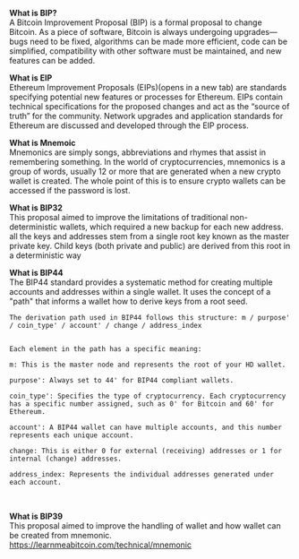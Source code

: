 <b>What is BIP?</b>
<br/>
    A Bitcoin Improvement Proposal (BIP) is a formal proposal to change Bitcoin. As a piece of software, Bitcoin is always undergoing upgrades—bugs need to be fixed, algorithms can be made more efficient, code can be simplified, compatibility with other software must be maintained, and new features can be added.
<br/>

<b>What is EIP</b>
<br/>
    Ethereum Improvement Proposals (EIPs)(opens in a new tab) are standards specifying potential new features or processes for Ethereum. EIPs contain technical specifications for the proposed changes and act as the “source of truth” for the community. Network upgrades and application standards for Ethereum are discussed and developed through the EIP process.
<br/>

<b>What is Mnemoic</b>
<br/>
  Mnemonics are simply songs, abbreviations and rhymes that assist in remembering something.
  In the world of cryptocurrencies, mnemonics is a group of words, usually 12 or more that are generated when a new crypto wallet is created.
  The whole point of this is to ensure crypto wallets can be accessed if the password is lost.
<br/>

<b>What is BIP32</b>
<br/>
 This proposal aimed to improve the limitations of traditional non-deterministic wallets, which required a new backup for each new address.
 all the keys and addresses stem from a single root key known as the master private key. Child keys (both private and public) are derived from this root in a deterministic way
<br/>

<b>What is BIP44</b>
<br/>
    The BIP44 standard provides a systematic method for creating multiple accounts and addresses within a single wallet. It uses the concept of a "path" that informs a 
    wallet how to derive keys from a root seed.
    <br/>

    The derivation path used in BIP44 follows this structure: m / purpose' / coin_type' / account' / change / address_index


    Each element in the path has a specific meaning:

    m: This is the master node and represents the root of your HD wallet.
 
    purpose': Always set to 44' for BIP44 compliant wallets.
 
    coin_type': Specifies the type of cryptocurrency. Each cryptocurrency has a specific number assigned, such as 0' for Bitcoin and 60' for Ethereum.
 
    account': A BIP44 wallet can have multiple accounts, and this number represents each unique account.
 
    change: This is either 0 for external (receiving) addresses or 1 for internal (change) addresses.
 
    address_index: Represents the individual addresses generated under each account.
<br/>

<b>What is BIP39</b>
<br/>
 This proposal aimed to improve the handling of wallet and how wallet can be created from mnemonic.
 https://learnmeabitcoin.com/technical/mnemonic 
<br/>
